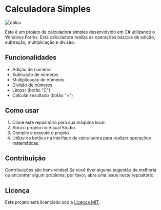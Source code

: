 # Calculadora Simples
![calcu](https://github.com/sime13/Calculador/assets/66084398/006d22b0-325b-4fac-8dbb-5d1d13fccf49)

Este é um projeto de calculadora simples desenvolvido em C# utilizando o Windows Forms. Esta calculadora realiza as operações básicas de adição, subtração, multiplicação e divisão.




## Funcionalidades

- Adição de números
- Subtração de números
- Multiplicação de números
- Divisão de números
- Limpar (botão "C")
- Calcular resultado (botão "=")

## Como usar

1. Clone este repositório para sua máquina local.
2. Abra o projeto no Visual Studio.
3. Compile e execute o projeto.
4. Utilize os botões na interface da calculadora para realizar operações matemáticas.

## Contribuição

Contribuições são bem-vindas! Se você tiver alguma sugestão de melhoria ou encontrar algum problema, por favor, abra uma issue neste repositório.

## Licença

Este projeto está licenciado sob a [Licença MIT](LICENSE).
